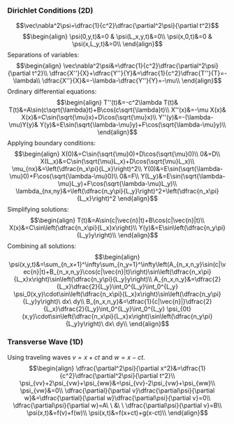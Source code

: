 
### Dirichlet Conditions (2D)
$$\vec\nabla^2\psi=\dfrac{1}{c^2}\dfrac{\partial^2\psi}{\partial t^2}$$
$$\begin{align}
\psi(0,y,t)&=0 & \psi(L_x,y,t)&=0\\
\psi(x,0,t)&=0 & \psi(x,L_y,t)&=0\\
\end{align}$$
Separations of variables:
$$\begin{align}
\vec\nabla^2\psi&=\dfrac{1}{c^2}\dfrac{\partial^2\psi}{\partial t^2}\\
\dfrac{X''}{X}+\dfrac{Y''}{Y}&=\dfrac{1}{c^2}\dfrac{T''}{T}=-\lambda\\
\dfrac{X''}{X}&=-\lambda-\dfrac{Y''}{Y}=-\mu\\
\end{align}$$
Ordinary differential equations:
$$\begin{align}
T''(t)&=-c^2\lambda T(t)&
T(t)&=A\sin(c\sqrt{\lambda}t)+B\cos(c\sqrt{\lambda}t)\\
X''(x)&=-\mu X(x)&
X(x)&=C\sin(\sqrt{\mu}x)+D\cos(\sqrt{\mu}x)\\
Y''(y)&=-(\lambda-\mu)Y(y)&
Y(y)&=E\sin(\sqrt{\lambda-\mu}y)+F\cos(\sqrt{\lambda-\mu}y)\\
\end{align}$$
Applying boundary conditions:
$$\begin{align}
X(0)&=C\sin(\sqrt{\mu}0)+D\cos(\sqrt{\mu}0)\\
0&=D\\
X(L_x)&=C\sin(\sqrt{\mu}L_x)+D\cos(\sqrt{\mu}L_x)\\
\mu_{nx}&=\left(\dfrac{n_x\pi}{L_x}\right)^2\\
Y(0)&=E\sin(\sqrt{\lambda-\mu}0)+F\cos(\sqrt{\lambda-\mu}0)\\
0&=F\\
Y(L_y)&=E\sin(\sqrt{\lambda-\mu}L_y)+F\cos(\sqrt{\lambda-\mu}L_y)\\
\lambda_{nx,ny}&=\left(\dfrac{n_y\pi}{L_y}\right)^2+\left(\dfrac{n_x\pi}{L_x}\right)^2
\end{align}$$
Simplifying solutions:
$$\begin{align}
T(t)&=A\sin(c|\vec{n}|t)+B\cos(c|\vec{n}|t)\\
X(x)&=C\sin\left(\dfrac{n_x\pi}{L_x}x\right)\\
Y(y)&=E\sin\left(\dfrac{n_y\pi}{L_y}y\right)\\
\end{align}$$
Combining all solutions:
$$\begin{align}
\psi(x,y,t)&=\sum_{n_x=1}^\infty\sum_{n_y=1}^\infty\left(A_{n_x,n_y}\sin(c|\vec{n}|t)+B_{n_x,n_y}\cos(c|\vec{n}|t)\right)\sin\left(\dfrac{n_x\pi}{L_x}x\right)\sin\left(\dfrac{n_y\pi}{L_y}y\right)\\
A_{n_x,n_y}&=\dfrac{2}{L_x}\dfrac{2}{L_y}\int_0^{L_y}\int_0^{L_y} \psi_0(x,y)\cdot\sin\left(\dfrac{n_x\pi}{L_x}x\right)\sin\left(\dfrac{n_y\pi}{L_y}y\right)\ dx\ dy\\
B_{n_x,n_y}&=\dfrac{1}{c|\vec{n}|}\dfrac{2}{L_x}\dfrac{2}{L_y}\int_0^{L_y}\int_0^{L_y} \psi_{0t}(x,y)\cdot\sin\left(\dfrac{n_x\pi}{L_x}x\right)\sin\left(\dfrac{n_y\pi}{L_y}y\right)\ dx\ dy\\
\end{align}$$



### Transverse Wave (1D)
Using traveling waves $v=x+ct$ and $w=x-ct$.
$$\begin{align}
\dfrac{\partial^2\psi}{\partial x^2}&=\dfrac{1}{c^2}\dfrac{\partial^2\psi}{\partial t^2}\\
\psi_{vv}+2\psi_{vw}+\psi_{ww}&=\psi_{vv}-2\psi_{vw}+\psi_{ww}\\
\psi_{vw}&=0\\
\dfrac{\partial}{\partial v}\dfrac{\partial\psi}{\partial w}&=\dfrac{\partial}{\partial w}\dfrac{\partial\psi}{\partial v}=0\\
\dfrac{\partial\psi}{\partial w}=A\ \ &\ \ \dfrac{\partial\psi}{\partial v}=B\\
\psi(x,t)&=f(v)+f(w)\\
\psi(x,t)&=f(x+ct)+g(x-ct)\\
\end{align}$$